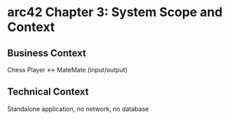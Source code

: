# arc42 Chapter 3: System Scope and Context

## Business Context
Chess Player ↔ MateMate (input/output)

## Technical Context
Standalone application, no network, no database
